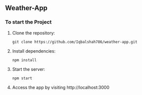 ## Weather-App

### To start the Project
1. Clone the repository: 
   ```
   git clone https://github.com/Iqbalshah786/weather-app.git
   ```
2. Install dependencies:
   ```
   npm install
   ```
3. Start the server:
   ```
   npm start
   ```
4. Access the app by visiting http://localhost:3000
